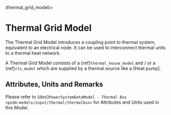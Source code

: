 (thermal_grid_model)=
# Thermal Grid Model

The Thermal Grid Model introduces a coupling point to thermal system, equivalent to an electrical node. It can be used to interconnect thermal units to a thermal heat network.

A Thermal Grid Model consists of a {ref}`thermal_house_model` and / or a {ref}`cts_model` which are supplied by a thermal source like a [Heat pump].

## Attributes, Units and Remarks

Please refer to {doc}`PowerSystemDataModel - Thermal Bus <psdm:models/input/thermal/thermalbus>` for Attributes and Units used in this Model.

